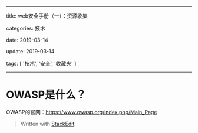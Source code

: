 
---

title: web安全手册（一）：资源收集

categories: 技术

date: 2019-03-14

update: 2019-03-14

tags: [ '技术', ‘安全’, '收藏夹' ]

---

# OWASP是什么？
OWASP的官网：https://www.owasp.org/index.php/Main_Page












> Written with [StackEdit](https://stackedit.io/).
<!--stackedit_data:
eyJoaXN0b3J5IjpbLTEwNDYwNTQxNDJdfQ==
-->